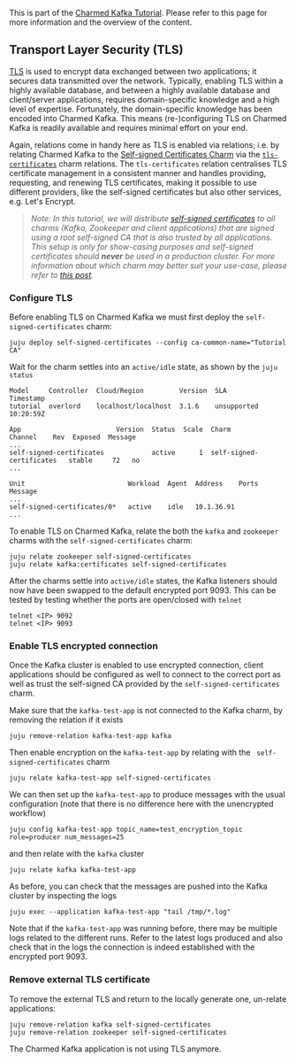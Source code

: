 This is part of the [Charmed Kafka Tutorial](/t/charmed-kafka-tutorial-overview/10571). Please refer to this page for more information and the overview of the content. 

## Transport Layer Security (TLS)

[TLS](https://en.wikipedia.org/wiki/Transport_Layer_Security) is used to encrypt data exchanged between two applications; it secures data transmitted over the network. Typically, enabling TLS within a highly available database, and between a highly available database and client/server applications, requires domain-specific knowledge and a high level of expertise. Fortunately, the domain-specific knowledge has been encoded into Charmed Kafka. This means (re-)configuring TLS on Charmed Kafka is readily available and requires minimal effort on your end.

Again, relations come in handy here as TLS is enabled via relations; i.e. by relating Charmed Kafka to the [Self-signed Certificates Charm](https://charmhub.io/self-signed-certificates) via the [`tls-certificates`](https://github.com/canonical/charm-relation-interfaces/blob/main/interfaces/tls_certificates/v1/README.md) charm relations. The `tls-certificates` relation centralises TLS certificate management in a consistent manner and handles providing, requesting, and renewing TLS certificates, making it possible to use different providers, like the self-signed certificates but also other services, e.g. Let's Encrypt. 

> *Note: In this tutorial, we will distribute [self-signed certificates](https://en.wikipedia.org/wiki/Self-signed_certificate) to all charms (Kafka, Zookeeper and client applications) that are signed using a root self-signed CA
that is also trusted by all applications. This setup is only for show-casing purposes and self-signed certificates should **never** be used in a production cluster. For more information about which charm may better suit your use-case, please refer to [this post](https://charmhub.io/topics/security-with-x-509-certificates).* 

### Configure TLS
Before enabling TLS on Charmed Kafka we must first deploy the `self-signed-certificates` charm:
```shell
juju deploy self-signed-certificates --config ca-common-name="Tutorial CA"
```

Wait for the charm settles into an `active/idle` state, as shown by the `juju status`

```shell
Model     Controller  Cloud/Region         Version  SLA          Timestamp
tutorial  overlord    localhost/localhost  3.1.6    unsupported  10:20:59Z

App                        Version  Status  Scale  Charm                      Channel    Rev  Exposed  Message
...
self-signed-certificates            active      1  self-signed-certificates   stable     72   no       
...

Unit                          Workload  Agent  Address    Ports  Message
...
self-signed-certificates/0*   active    idle   10.1.36.91        
...
```

To enable TLS on Charmed Kafka, relate the both the `kafka` and `zookeeper` charms with the
`self-signed-certificates` charm:
```shell
juju relate zookeeper self-signed-certificates
juju relate kafka:certificates self-signed-certificates
```

After the charms settle into `active/idle` states, the Kafka listeners should now have been swapped to the 
default encrypted port 9093. This can be tested by testing whether the ports are open/closed with `telnet`

```shell
telnet <IP> 9092 
telnet <IP> 9093
```

### Enable TLS encrypted connection

Once the Kafka cluster is enabled to use encrypted connection, client applications should be configured as well to connect to
the correct port as well as trust the self-signed CA provided by the `self-signed-certificates` charm. 

Make sure that the `kafka-test-app` is not connected to the Kafka charm, by removing the relation if it exists

```shell
juju remove-relation kafka-test-app kafka
```

Then enable encryption on the `kafka-test-app` by relating with the ` self-signed-certificates` charm

```shell
juju relate kafka-test-app self-signed-certificates
```

We can then set up the `kafka-test-app` to produce messages with the usual configuration (note that there is no difference 
here with the unencrypted workflow)

```shell
juju config kafka-test-app topic_name=test_encryption_topic role=producer num_messages=25
```

and then relate with the `kafka` cluster

```shell
juju relate kafka kafka-test-app
```

As before, you can check that the messages are pushed into the Kafka cluster by inspecting the logs

```shell
juju exec --application kafka-test-app "tail /tmp/*.log"
```

Note that if the `kafka-test-app` was running before, there may be multiple logs related to the different
runs. Refer to the latest logs produced and also check that in the logs the connection is indeed established 
with the encrypted port 9093. 

### Remove external TLS certificate
To remove the external TLS and return to the locally generate one, un-relate applications:
```shell
juju remove-relation kafka self-signed-certificates
juju remove-relation zookeeper self-signed-certificates
```

The Charmed Kafka application is not using TLS anymore.